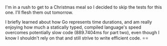 I'm in a rush to get to a Christmas meal so I decided to skip the tests for this one. I'll flesh them out tomorrow.

I briefly learned about how Go represents time durations, and am really enjoying how much a statically typed, compiled language's speed overcomes potentially slow code (889.7404ms for part two), even though I know I shouldn't rely on that and still strive to write efficient code. ⭐⭐
